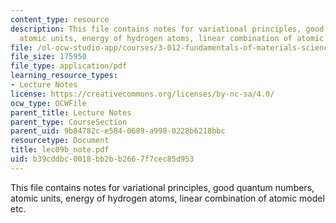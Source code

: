 ```yaml
---
content_type: resource
description: This file contains notes for variational principles, good quantum numbers,
  atomic units, energy of hydrogen atoms, linear combination of atomic model etc.
file: /ol-ocw-studio-app/courses/3-012-fundamentals-of-materials-science-fall-2005/b39cddbc0018bb2bb2667f7cec85d953_lec09b_note.pdf
file_size: 175950
file_type: application/pdf
learning_resource_types:
- Lecture Notes
license: https://creativecommons.org/licenses/by-nc-sa/4.0/
ocw_type: OCWFile
parent_title: Lecture Notes
parent_type: CourseSection
parent_uid: 9b84782c-e584-0689-a998-0228b6218bbc
resourcetype: Document
title: lec09b_note.pdf
uid: b39cddbc-0018-bb2b-b266-7f7cec85d953
---
```

This file contains notes for variational principles, good quantum numbers, atomic units, energy of hydrogen atoms, linear combination of atomic model etc.